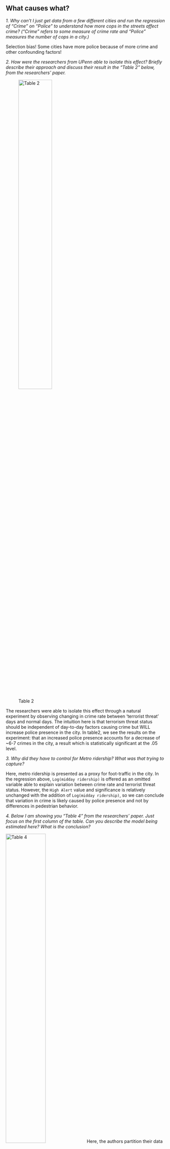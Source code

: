 ## What causes what?

*1. Why can’t I just get data from a few different cities and run the
regression of “Crime” on “Police” to understand how more cops in the
streets affect crime? (“Crime” refers to some measure of crime rate and
“Police” measures the number of cops in a city.)*

Selection bias! Some cities have more police because of more crime and
other confounding factors!

*2. How were the researchers from UPenn able to isolate this effect?
Briefly describe their approach and discuss their result in the “Table
2” below, from the researchers’ paper.*

<figure>
<img src="figures/ex3table2.png" style="width:50.0%" alt="Table 2" />
<figcaption aria-hidden="true">Table 2</figcaption>
</figure>

The researchers were able to isolate this effect through a natural
experiment by observing changing in crime rate between ‘terrorist
threat’ days and normal days. The intuition here is that terrorism
threat status should be independent of day-to-day factors causing crime
but WILL increase police presence in the city. In table2, we see the
results on the experiment: that an increased police presence accounts
for a decrease of ~6-7 crimes in the city, a result which is
statistically significant at the .05 level.

*3. Why did they have to control for Metro ridership? What was that
trying to capture?*

Here, metro ridership is presented as a proxy for foot-traffic in the
city. In the regression above, `Log(midday ridership)` is offered as an
omitted variable able to explain variation between crime rate and
terrorist threat status. However, the `High Alert` value and
significance is relatively unchanged with the addition of
`Log(midday ridership)`, so we can conclude that variation in crime is
likely caused by police presence and not by differences in pedestrian
behavior.

*4. Below I am showing you “Table 4” from the researchers’ paper. Just
focus on the first column of the table. Can you describe the model being
estimated here? What is the conclusion?*

<img src="figures/ex3table4.png" style="width:50.0%" alt="Table 4" />
Here, the authors partition their data to distinguish between district 1
and all other districts. District 1 is a district of high government
importance, and non-patrolling officers from across the city are
directed here during periods of high alert. Our conclusion from the
regression is that the majority of decline in crime during high alert
periods is located in district 1, and that decreases in other parts of
the city are not statistically significant. This aligns with the
findings of the paper, since increase of police presence will be
dedicated towards district 1, we expect this is where decrease of crime
should occur IF more police -&gt; less crime.

## Tree modeling: dengue cases

*Your task is to use *CART*, *random forests*, and *gradient-boosted
trees* to predict dengue cases (or log dengue cases – your choice, just
explain) based on the features available in the data set. As we usually
do, hold out some of the data as a testing set to quantify the
performance of these models. (That is, any cross validation should be
done *only* on the training data, with the testing data held as a final
check to compare your best CART model vs. your best random forest model
vs. your best boosted tree model.) Then, for whichever model has the
better performance on the testing data, make three partial dependence
plots: *

*- specific\_humidity* *- precipitation\_amt* *- wild card/writer’s
choice: you choose a feature that looks interesting and make a partial
dependence plot for that.*

We first impute the data with KNN method and scale all variables except
the dependent one.

Now we train the CART model with the training data and select the best
parameters. Since the sample size is not big, we choose the default
minsplit and use cv to choose the best cp
![](excersises03_files/figure-markdown_strict/unnamed-chunk-3-1.png)

From the plot, we choose cp to be 0.011 according to minimium criterion.
Then we move to the random forest model. We choose the number of
bootstrapped sample to be 2000 to avoid selection for n.trees. number of
features is chosen using OOB method.
![](excersises03_files/figure-markdown_strict/unnamed-chunk-4-1.png)

From the plot, we choose mtry to be 5 according to the minimum
criterion.

Next, we consider the Gradient Boosting Decision Tree model (GBDT). Once
again, we choose a large number of trees to avoid selection for n.trees.
In addition to the standard choice of gaussian distribution, we choose a
poisson distribution for y since the outcome total\_cases is a sum of
count. Next we choose the interaction.depth and shrinkage by CV. We
choose the default value for n.minobsinnode as 10 due to the small
sample size, and because we don’t want each tree to go too deep which
may lead to overfitting. (Here, the selection may take a long time. You
can can just run the last two command)

From our tuning result, for gaussian model, depth is 7 and shrinkage
rate is 0.01; for poisson model, depth is 8 and shrinkage rate is 0.005.
Then we use the test data to measure the performance for all these four
models by RMSE.
![](excersises03_files/figure-markdown_strict/unnamed-chunk-6-1.png) The
plot shows our CART model has the lowest RMSE. Finally, we make 3
partial dependence plots for CART model: specific\_humidity,
precipitation\_amt and tdtr\_k.
![](excersises03_files/figure-markdown_strict/unnamed-chunk-7-1.png)![](excersises03_files/figure-markdown_strict/unnamed-chunk-7-2.png)![](excersises03_files/figure-markdown_strict/unnamed-chunk-7-3.png)

## Predictive model building: green certification

*Your goal is to build the best predictive model possible for *revenue
per square foot per calendar year*, and to use this model to quantify
the average change in rental income per square foot (whether in absolute
or percentage terms) associated with green certification, holding other
features of the building constant. (This might entail, for example, a
partial dependence plot, depending on what model you work with here.)
Note that revenue per square foot per year is the product of two terms:
`rent` and `leasing_rate`! This reflects the fact that, for example,
high-rent buildings with low occupancy may not actually bring in as much
revenue as lower-rent buildings with higher occupancy. *

First, we build all of standard models with limited feature engineering
and see which one does best out of the box! The feature engineering we
did perform is excluding non-predictive columns as well as rent and
lease rate to remove redundancy. We also remove any missing values and
scale all features. The models constructed are: - linear regression -
stepwise - lasso - KNN - descision tree - random forest - GBM - XGBoost

We compare these models by creating an 80% train/test split and forming
predictions on the ‘test’ data set using above models trained using the
‘train’ data set. For KNN and Lasso, we used CV to estimate optimal
k/lambda. We then calculate RSME for each model:

<figure>
<img src="figures/Initial_model_comparison.png" alt="Table 4" />
<figcaption aria-hidden="true">Table 4</figcaption>
</figure>

We see that, unsurprisingly, random forest and xgboost do the best out
of box. We now turn to tuning those models to determine which is best.
We use intuition to tune the xgboost model: increasing to
`max_depth = 8` to make the the model more complex and increasing number
of trees to `nrounds = 10000` to improve performance. Our final model is
xgboost.

![](excersises03_files/figure-markdown_strict/unnamed-chunk-9-1.png)

    ## xgboost rsme: 789.7363

In order to answer our principal question of whether or not a ‘green
rating’ has a significant effect on building revenue we calculate a
partial dependence plot for green\_rating vs predicted revenue per
square foot using the pdp package. Note that since we scaled the
features earlier, the green rating goes from -0.3083384 to 3.2427753
instead of 0 to 1. Buildings with green certification (a green rating of
1, which scaled to approximately 3.243) are predicted to generate more
revenue per square foot than non-green certified buildings (a green
rating of 0, which scaled to approximately -0.308).

![](excersises03_files/figure-markdown_strict/unnamed-chunk-10-1.png)

As shown, the categorical shift from green\_rating == 0 to green\_rating
== 1 corresponds to roughly $100 of predicted revenue per sqft, all else
held constant. Lets compare to the actual difference in revenue/sqft/yr,
where other characteristics are not held constant.

![](excersises03_files/figure-markdown_strict/unnamed-chunk-11-1.png)

Indeed, here we can see on the same scale of axis that green buildings
are much more profitable when we do not take underlying characteristics
into consideration. This is doubtless due to the fact that buildings
with green\_ratings == 1 are more likely to be nicer overall! Our chosen
model, however, is able to parse out a far more accurate revenue
increase of LEED or EnergyStar certifications as $100 revenue/sqft/yr.

    ## xgboost rsme: 789.7363

## Predictive model building: California housing

*Your task is to build the best predictive model you can for
`medianHouseValue`, using the other available features. Write a short
report detailing your methods. Make sure your report includes an
estimate for the overall out-of-sample accuracy of your proposed model.
Also include three figures:*

*- a plot of the original data, using a color scale to show
medianHouseValue (or log medianHouseValue) versus longitude (x) and
latitude (y). * *- a plot of your model’s predictions of
medianHouseValue (or log medianHouseValue) versus longitude (x) and
latitude (y). * *- a plot of your model’s errors/residuals (or log
residuals) versus longitude (x) and latitude (y).*

We first scale all data except the dependent variable and split the
sample into train set and test set.

Similar to last problem, we tried 6 models to predict the value for the
median house value: a baseline linear model, lasso model with 2nd order
interaction terms, KNN model, Random Forest model, GBDT model and
XGBoost model. We first run the linear models.

Then we look at the KNN model and random forest model. We use CV to
choose the best k for KNN model. For random forest model, we use 1000
trees and choose mtry as default.

We explore 2 boosted tree models here, GBDT and XGboost model. We first
look at the GBDT model. We use CV to select the best interaction depth
and shrinkage rate. We set the n.trees as 1000 since we think it’s
sufficient large and we set the distribution as gaussian. Since the
sample size is small, we set the n.minobsinnode to be 10.

Then we look at the XGBoost model. By CV we choose the these 3 best
parameters: max\_depth, subsample and eta. After the cv selection, we
run a loop through common parameter options to determine ‘best
parameters’: max\_depth = 6 and nrounds = 10000.

Now we compare the out-of-sample performance for all these 6 models. The
plot shows our XGBoost model have the lowest RMSE so we are going to use
this model for the following figures.

![](excersises03_files/figure-markdown_strict/unnamed-chunk-18-1.png)![](excersises03_files/figure-markdown_strict/unnamed-chunk-18-2.png)![](excersises03_files/figure-markdown_strict/unnamed-chunk-18-3.png)![](excersises03_files/figure-markdown_strict/unnamed-chunk-18-4.png)

It appears as though our model is best able to predict average housing
prices, and struggles to predict especially low and high prices in the
interior and coast, respectively. California is a land of extremes!

